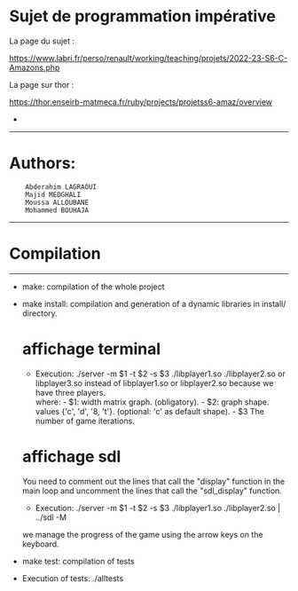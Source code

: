 # Sujet de programmation impérative

La page du sujet :

https://www.labri.fr/perso/renault/working/teaching/projets/2022-23-S6-C-Amazons.php

La page sur thor :

https://thor.enseirb-matmeca.fr/ruby/projects/projetss6-amaz/overview


*
-------------------------------------------------------------------------------------------------------
# Authors:
        Abderahim LAGRAOUI
        Majid MEDGHALI
        Moussa ALLOUBANE
        Mohammed BOUHAJA
-------------------------------------------------------------------------------------------------------


# Compilation
-----------
* make: compilation of the whole project

* make install: compilation and generation of a dynamic libraries in install/ directory.



    # affichage terminal
    - Execution: ./server -m $1 -t $2 -s $3 ./libplayer1.so ./libplayer2.so 
    or libplayer3.so instead of libplayer1.so or libplayer2.so because we have three players.  
        where: 
               - $1: width matrix graph. (obligatory).
               - $2: graph shape. values {'c', 'd', '8, 't'}.  (optional: 'c' as default shape).
               - $3 The number of game iterations.
    
    # affichage sdl 
    You need to comment out the lines that call the "display" function in the main loop and uncomment the lines that call the "sdl_display" function.

     - Execution: ./server -m $1 -t $2 -s $3 ./libplayer1.so ./libplayer2.so | ../sdl -M
     
     we manage the progress of the game using the arrow keys on the keyboard.

* make test: compilation of tests
 * Execution of tests:  ./alltests